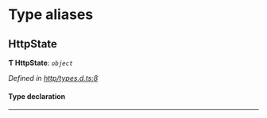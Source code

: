 

# Type aliases

<a id="httpstate"></a>

##  HttpState

**Ƭ HttpState**: *`object`*

*Defined in [http/types.d.ts:8](https://github.com/polkadot-js/api/blob/bcf06cd/packages/rpc-provider/src/http/types.d.ts#L8)*

#### Type declaration

___

